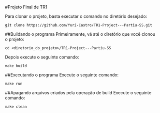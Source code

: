 #Projeto Final de TR1

Para clonar o projeto, basta executar o comando no diretório desejado:

	git clone https://github.com/Yuri-Castro/TR1-Project---Partiu-SS.git

##Buildando o programa
Primeiramente, vá até o diretório que você clonou o projeto:

	cd <diretorio_do_projeto>/TR1-Project---Partiu-SS

Depois execute o seguinte comando:

	make build

##Executando o programa
Execute o seguinte comando:

	make run

##Apagando arquivos criados pela operação de build
Execute o seguinte comando:

	make clean
